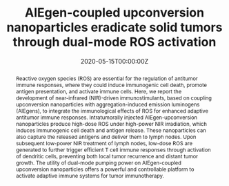 ---
title: 'AIEgen-coupled upconversion nanoparticles eradicate solid tumors through dual-mode ROS activation'

# Authors
# If you created a profile for a user (e.g. the default `admin` user), write the username (folder name) here
# and it will be replaced with their full name and linked to their profile.
authors:
  - Duo Mao#
  - Fang Hu#
  - Zhigao Yi
  - Kenry
  - Shidang Xu
  - Shuangqian Yan
  - Zichao Luo
  - Wenbo Wu
  - Zhihong Wang
  - Deling Kong
  - Xiaogang Liu*
  - Bin Liu*

# # Author notes (optional)
# author_notes:
#   - 'Equal contribution'
#   - 'Equal contribution'
#   - ''
#   - ''
#   - ''
#   - ''
#   - ''
#   - ''
#   - ''
#   - ''
#   - 'Corresponding author'
#   - 'Corresponding author'

date: '2020-05-15T00:00:00Z'
doi: '10.1126/sciadv.abb2712'

# Schedule page publish date (NOT publication's date).
publishDate: '2020-06-26T00:00:00Z'

# Publication type.
# Accepts a single type but formatted as a YAML list (for Hugo requirements).
# Enter a publication type from the CSL standard.
publication_types: ['article-journal']

# Publication name and optional abbreviated publication name.
publication: In *Science Advances*
publication_short: In *Sci. Adv.*

abstract: Reactive oxygen species (ROS) are essential for the regulation of antitumor immune responses, where they could induce immunogenic cell death, promote antigen presentation, and activate immune cells. Here, we report the development of near-infrared (NIR)-driven immunostimulants, based on coupling upconversion nanoparticles with aggregation-induced emission luminogens (AIEgens), to integrate the immunological effects of ROS for enhanced adaptive antitumor immune responses. Intratumorally injected AIEgen-upconversion nanoparticles produce high-dose ROS under high-power NIR irradiation, which induces immunogenic cell death and antigen release. These nanoparticles can also capture the released antigens and deliver them to lymph nodes. Upon subsequent low-power NIR treatment of lymph nodes, low-dose ROS are generated to further trigger efficient T cell immune responses through activation of dendritic cells, preventing both local tumor recurrence and distant tumor growth. The utility of dual-mode pumping power on AIEgen-coupled upconversion nanoparticles offers a powerful and controllable platform to activate adaptive immune systems for tumor immunotherapy.

# Summary. An optional shortened abstract.
summary: Reactive oxygen species (ROS) are essential for the regulation of antitumor immune responses, where they could induce immunogenic cell death, promote antigen presentation, and activate immune cells. Here, we report the development of near-infrared (NIR)-driven immunostimulants, based on coupling upconversion nanoparticles with aggregation-induced emission luminogens (AIEgens), to integrate the immunological effects of ROS for enhanced adaptive antitumor immune responses. Intratumorally injected AIEgen-upconversion nanoparticles produce high-dose ROS under high-power NIR irradiation, which induces immunogenic cell death and antigen release. These nanoparticles can also capture the released antigens and deliver them to lymph nodes. Upon subsequent low-power NIR treatment of lymph nodes, low-dose ROS are generated to further trigger efficient T cell immune responses through activation of dendritic cells, preventing both local tumor recurrence and distant tumor growth. The utility of dual-mode pumping power on AIEgen-coupled upconversion nanoparticles offers a powerful and controllable platform to activate adaptive immune systems for tumor immunotherapy.
tags: []

# Display this page in the Featured widget?
featured: true

# Custom links (uncomment lines below)
# links:
# - name: Custom Link
#   url: http://example.org

url_pdf: 'https://www.science.org/doi/epdf/10.1126/sciadv.abb2712'
url_code: ''
url_dataset: ''
url_poster: ''
url_project: ''
url_slides: ''
url_source: ''
url_video: ''

# Featured image
# To use, add an image named `featured.jpg/png` to your page's folder.
# image:
#   caption: 'Image credit: [**Unsplash**](https://unsplash.com/photos/pLCdAaMFLTE)'
#   focal_point: ''
#   preview_only: false
---